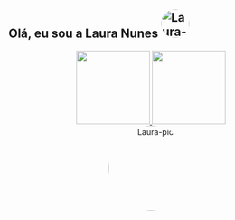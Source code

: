 ## Olá, eu sou a Laura Nunes <img alt="Laura-pic" height="50" style="border-radius:100px;" src="https://webstockreview.net/images/hello-clipart-animation-17.gif"> 


<div align="center">
  <a href="https://github.com/lauranunest">
  <img height="130em" src="https://github-readme-stats.vercel.app/api?username=lauranunest&show_icons=true&theme=dracula&include_all_commits=true&count_private=true"/>
  <img height="130em" src="https://github-readme-stats.vercel.app/api/top-langs/?username=lauranunest&layout=compact&langs_count=7&theme=dracula"/>
</div>

  <div align="center">
      <img  alt="Laura-pic" height="150" style="border-radius:100px;" src="https://share-cdn.picrew.me/shareImg/org/202202/599056_R8AV3XvY.png">
    
  </div>
